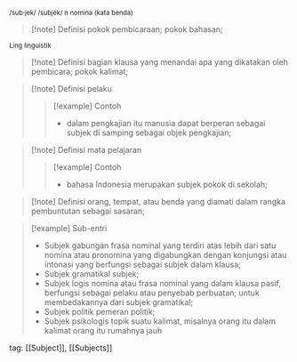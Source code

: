 <small>/sub·jek/ /subjék/ n nomina (kata benda)</small>
>[!note] Definisi
> pokok pembicaraan; pokok bahasan;

<small>Ling linguistik</small>
>[!note] Definisi
> bagian klausa yang menandai apa yang dikatakan oleh pembicara; pokok kalimat;

>[!note] Definisi
> pelaku
> > [!example] Contoh
> > - dalam pengkajian itu manusia dapat berperan sebagai subjek di samping sebagai objek pengkajian;

>[!note] Definisi
> mata pelajaran
> > [!example] Contoh
> > - bahasa Indonesia merupakan subjek pokok di sekolah;


>[!note] Definisi
> orang, tempat, atau benda yang diamati dalam rangka pembuntutan sebagai sasaran;

>[!example] Sub-entri
>- Subjek gabungan 
>  frasa nominal yang terdiri atas lebih dari satu nomina atau pronomina yang digabungkan dengan konjungsi atau intonasi yang berfungsi sebagai subjek dalam klausa;
>- Subjek gramatikal 
>  subjek;
>- Subjek logis 
>  nomina atau frasa nominal yang dalam klausa pasif, berfungsi sebagai pelaku atau penyebab perbuatan; untuk membedakannya dari subjek gramatikal;
>- Subjek politik
>   pemeran politik;
>- Subjek psikologis 
>  topik suatu kalimat, misalnya orang itu dalam kalimat orang itu rumahnya jauh

tag: [[Subject]], [[Subjects]]